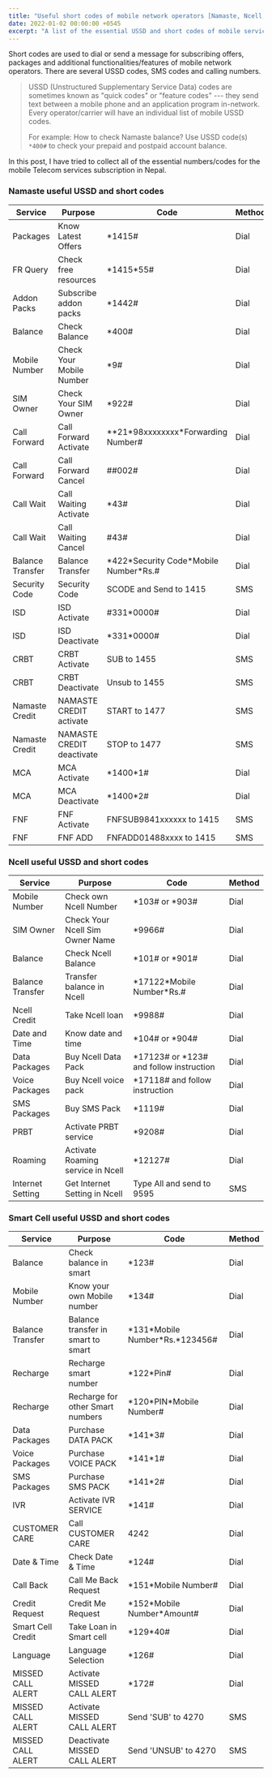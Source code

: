 ```yaml
---
title: "Useful short codes of mobile network operators [Namaste, Ncell, & Smart Cell] in Nepal"
date: 2022-01-02 00:00:00 +0545
excerpt: "A list of the essential USSD and short codes of mobile service providers operating in Nepal."
---
```


Short codes are used to dial or send a message for subscribing offers, packages and additional functionalities/features of mobile network operators. There are several USSD codes, SMS codes and calling numbers.

> USSD (Unstructured Supplementary Service Data) codes are sometimes known as "quick codes" or "feature codes" --- they send text between a mobile phone and an application program in-network. Every operator/carrier will have an individual list of mobile USSD codes.
>
> For example: How to check Namaste balance? Use USSD code(s) `*400#` to check your prepaid and postpaid account balance.

In this post, I have tried to collect all of the essential numbers/codes for the mobile Telecom services subscription in Nepal.

### Namaste useful USSD and short codes

| Service          | Purpose                   | Code                                       | Method |
| ---------------- | ------------------------- | ------------------------------------------ | ------ |
| Packages         | Know Latest Offers        | \*1415\#                                   | Dial   |
| FR Query         | Check free resources      | \*1415\*55\#                               | Dial   |
| Addon Packs      | Subscribe addon packs     | \*1442\#                                   | Dial   |
| Balance          | Check Balance             | \*400\#                                    | Dial   |
| Mobile Number    | Check Your Mobile Number  | \*9\#                                      | Dial   |
| SIM Owner        | Check Your SIM Owner      | \*922\#                                    | Dial   |
| Call Forward     | Call Forward Activate     | \*\*21\*98xxxxxxxx\*Forwarding Number\#    | Dial   |
| Call Forward     | Call Forward Cancel       | \#\#002\#                                  | Dial   |
| Call Wait        | Call Waiting Activate     | \*43\#                                     | Dial   |
| Call Wait        | Call Waiting Cancel       | \#43\#                                     | Dial   |
| Balance Transfer | Balance Transfer          | \*422\*Security Code\*Mobile Number\*Rs.\# | Dial   |
| Security Code    | Security Code             | SCODE and Send to 1415                     | SMS    |
| ISD              | ISD Activate              | \#331\*0000\#                              | Dial   |
| ISD              | ISD Deactivate            | \*331\*0000\#                              | Dial   |
| CRBT             | CRBT Activate             | SUB to 1455                                | SMS    |
| CRBT             | CRBT Deactivate           | Unsub to 1455                              | SMS    |
| Namaste Credit   | NAMASTE CREDIT activate   | START to 1477                              | SMS    |
| Namaste Credit   | NAMASTE CREDIT deactivate | STOP to 1477                               | SMS    |
| MCA              | MCA Activate              | \*1400\*1\#                                | Dial   |
| MCA              | MCA Deactivate            | \*1400\*2\#                                | Dial   |
| FNF              | FNF Activate              | FNFSUB9841xxxxxx to 1415                   | SMS    |
| FNF              | FNF ADD                   | FNFADD01488xxxx to 1415                    | SMS    |

### Ncell useful USSD and short codes

| Service          | Purpose                           | Code                                        | Method |
| ---------------- | --------------------------------- | ------------------------------------------- | ------ |
| Mobile Number    | Check own Ncell Number            | \*103\# or \*903\#                          | Dial   |
| SIM Owner        | Check Your Ncell Sim Owner Name   | \*9966\#                                    | Dial   |
| Balance          | Check Ncell Balance               | \*101\# or \*901\#                          | Dial   |
| Balance Transfer | Transfer balance in Ncell         | \*17122\*Mobile Number\*Rs.\#               | Dial   |
| Ncell Credit     | Take Ncell loan                   | \*9988\#                                    | Dial   |
| Date and Time    | Know date and time                | \*104\# or \*904\#                          | Dial   |
| Data Packages    | Buy Ncell Data Pack               | \*17123\# or \*123\# and follow instruction | Dial   |
| Voice Packages   | Buy Ncell voice pack              | \*17118\# and follow instruction            | Dial   |
| SMS Packages     | Buy SMS Pack                      | \*1119\#                                    | Dial   |
| PRBT             | Activate PRBT service             | \*9208\#                                    | Dial   |
| Roaming          | Activate Roaming service in Ncell | \*12127\#                                   | Dial   |
| Internet Setting | Get Internet Setting in Ncell     | Type All and send to 9595                   | SMS    |

### Smart Cell useful USSD and short codes

| Service           | Purpose                            | Code                                | Method |
| ----------------- | ---------------------------------- | ----------------------------------- | ------ |
| Balance           | Check balance in smart             | \*123\#                             | Dial   |
| Mobile Number     | Know your own Mobile number        | \*134\#                             | Dial   |
| Balance Transfer  | Balance transfer in smart to smart | \*131\*Mobile Number\*Rs.\*123456\# | Dial   |
| Recharge          | Recharge smart number              | \*122\*Pin\#                        | Dial   |
| Recharge          | Recharge for other Smart numbers   | \*120\*PIN\*Mobile Number\#         | Dial   |
| Data Packages     | Purchase DATA PACK                 | \*141\*3\#                          | Dial   |
| Voice Packages    | Purchase VOICE PACK                | \*141\*1\#                          | Dial   |
| SMS Packages      | Purchase SMS PACK                  | \*141\*2\#                          | Dial   |
| IVR               | Activate IVR SERVICE               | \*141\#                             | Dial   |
| CUSTOMER CARE     | Call CUSTOMER CARE                 | 4242                                | Dial   |
| Date & Time       | Check Date & Time                  | \*124\#                             | Dial   |
| Call Back         | Call Me Back Request               | \*151\*Mobile Number\#              | Dial   |
| Credit Request    | Credit Me Request                  | \*152\*Mobile Number\*Amount\#      | Dial   |
| Smart Cell Credit | Take Loan in Smart cell            | \*129\*40\#                         | Dial   |
| Language          | Language Selection                 | \*126\#                             | Dial   |
| MISSED CALL ALERT | Activate MISSED CALL ALERT         | \*172\#                             | Dial   |
| MISSED CALL ALERT | Activate MISSED CALL ALERT         | Send 'SUB' to 4270                  | SMS    |
| MISSED CALL ALERT | Deactivate MISSED CALL ALERT       | Send 'UNSUB' to 4270                | SMS    |
